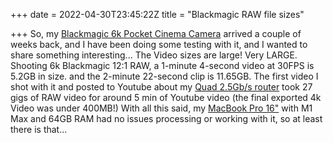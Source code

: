+++
date = 2022-04-30T23:45:22Z
title = "Blackmagic RAW file sizes"

+++
So, my [Blackmagic 6k Pocket Cinema Camera](https://miniblog.tiernanotoole.ie/posts/new-camera-on-the-way/) arrived a couple of weeks back, and I have been doing some testing with it, and I wanted to share something interesting... The Video sizes are large! Very LARGE. Shooting 6k Blackmagic 12:1 RAW, a 1-minute 4-second video at 30FPS is 5.2GB in size. and the 2-minute 22-second clip is 11.65GB. The first video I shot with it and posted to Youtube about my [Quad 2.5Gb/s router](https://youtu.be/1uM-RCZSemE) took 27 gigs of RAW video for around 5 min of Youtube video (the final exported 4k Video was under 400MB!) With all this said, my [MacBook Pro 16"](https://geni.us/VQB7) with M1 Max and 64GB RAM had no issues processing or working with it, so at least there is that...